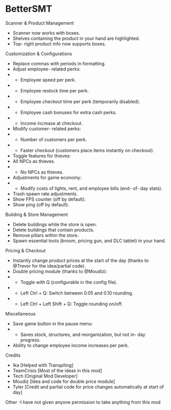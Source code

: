 # BetterSMT
Scanner & Product Management
- Scanner now works with boxes.
- Shelves containing the product in your hand are highlighted.
- Top- right product info now supports boxes.

Customization & Configurations
- Replace commas with periods in formatting.
- Adjust employee- related perks:
- - Employee speed per perk.
- - Employee restock time per perk.
- - Employee checkout time per perk (temporarily disabled).
- - Employee cash bonuses for extra cash perks.
- - Income increase at checkout.
- Modify customer- related perks:
- - Number of customers per perk.
- - Faster checkout (customers place items instantly on checkout).
- Toggle features for thieves:
- All NPCs as thieves.
- - No NPCs as thieves.
- Adjustments for game economy:
- - Modify costs of lights, rent, and employee bills (end- of- day stats).
- Trash spawn rate adjustments.
- Show FPS counter (off by default).
- Show ping (off by default).

Building & Store Management
- Delete buildings while the store is open.
- Delete buildings that contain products.
- Remove pillars within the store.
- Spawn essential tools (broom, pricing gun, and DLC tablet) in your hand.

Pricing & Checkout
- Instantly change product prices at the start of the day (thanks to @Trevor for the idea/partial code).
- Double pricing module (thanks to @Moudiz):
- - Toggle with Q (configurable in the config file).
- - Left Ctrl + Q: Switch between 0.05 and 0.10 rounding.
- - Left Ctrl + Left Shift + Q: Toggle rounding on/off.

Miscellaneous
- Save game button in the pause menu:
- - Saves stock, structures, and reorganization, but not in- day progress.
- Ability to change employee income increases per perk.

Credits
- Ika [Helped with Transpiling]
- TeamCrisis [Most of the ideas in this mod]
- Tech [Original Mod Developer]
- Moudiz [Idea and code for double price module]
- Tyler [Credit and partial code for price changes automatically at start of day]

Other
-I have not given anyone permission to take anything from this mod